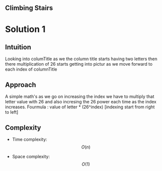 ## Climbing Stairs

# Solution 1
## Intuition
<!-- Describe your first thoughts on how to solve this problem. -->
Looking into columTitle as we the column title starts having two letters then there multiplication of 26 starts getting into pictur as we move forward to each index of columnTitle

## Approach
<!-- Describe your approach to solving the problem. -->
A simple math's as we go on increasing the index we have to multiply that letter value with 26 and also incresing the 26 power each time as the index increases.
Fourmula : value of letter * (26^index) [indexing start from right to left]

## Complexity
- Time complexity: $$O(n)$$
<!-- Add your time complexity here, e.g. $$O(n)$$ -->

- Space complexity: $$O(1)$$
<!-- Add your space complexity here, e.g. $$O(n)$$ -->